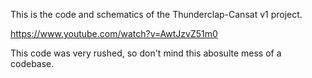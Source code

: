 This is the code and schematics of the Thunderclap-Cansat v1 project.

https://www.youtube.com/watch?v=AwtJzvZ51m0

This code was very rushed, so don't mind this abosulte mess of a codebase.

